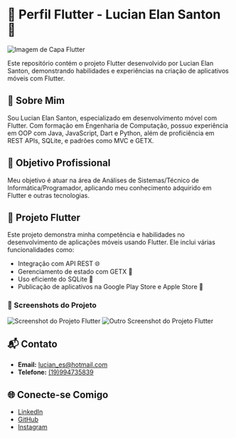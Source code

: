 # 🚀 Perfil Flutter - Lucian Elan Santon 🚀

![Imagem de Capa Flutter](https://res.cloudinary.com/practicaldev/image/fetch/s--s2WZChX_--/c_limit%2Cf_auto%2Cfl_progressive%2Cq_66%2Cw_880/https://roszkowski.dev/images/2020-05-04/flutter_logo_leg.gif)

Este repositório contém o projeto Flutter desenvolvido por Lucian Elan Santon, demonstrando habilidades e experiências na criação de aplicativos móveis com Flutter.

## 🌟 Sobre Mim

Sou Lucian Elan Santon, especializado em desenvolvimento móvel com Flutter. Com formação em Engenharia de Computação, possuo experiência em OOP com Java, JavaScript, Dart e Python, além de proficiência em REST APIs, SQLite, e padrões como MVC e GETX.

## 🎯 Objetivo Profissional

Meu objetivo é atuar na área de Análises de Sistemas/Técnico de Informática/Programador, aplicando meu conhecimento adquirido em Flutter e outras tecnologias.

## 📱 Projeto Flutter

Este projeto demonstra minha competência e habilidades no desenvolvimento de aplicações móveis usando Flutter. Ele inclui várias funcionalidades como:

- Integração com API REST 🌐
- Gerenciamento de estado com GETX 🔁
- Uso eficiente do SQLite 💾
- Publicação de aplicativos na Google Play Store e Apple Store 📱

### 📸 Screenshots do Projeto

![Screenshot do Projeto Flutter](link-para-screenshot-1)
![Outro Screenshot do Projeto Flutter](link-para-screenshot-2)

## 📬 Contato

- **Email:** [lucian_es@hotmail.com](mailto:lucian_es@hotmail.com)
- **Telefone:** [(19)994735839](tel:5519994735839)

## 🌐 Conecte-se Comigo

- [LinkedIn](url-do-seu-perfil-linkedin)
- [GitHub](url-do-seu-perfil-github)
- [Instagram](url-do-seu-perfil-instagram)

